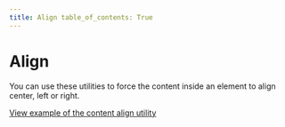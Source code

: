 ```yaml
---
title: Align table_of_contents: True
---
```


# Align

You can use these utilities to force the content inside an element to align center, left or right.

<a href="https://vanilla-framework.github.io/vanilla-framework/examples/utilities/align/"
    class="js-example">
    View example of the content align utility
</a>
